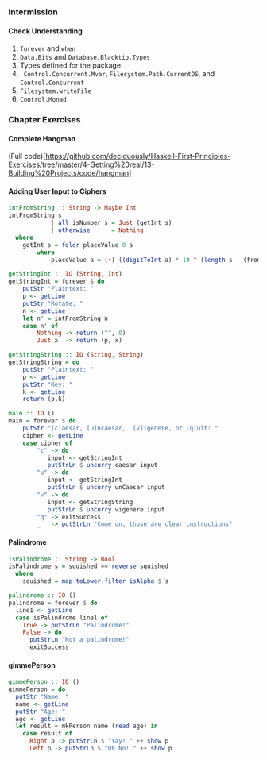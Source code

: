 ### Intermission
#### Check Understanding
1. `forever` and `when`
2. `Data.Bits` and `Database.Blacktip.Types`
3. Types defined for the package
4. ` Control.Concurrent.Mvar`, `Filesystem.Path.CurrentOS`, and `Control.Concurrent`
5. `Filesystem.writeFile`
6. `Control.Monad`
### Chapter Exercises
#### Complete Hangman
(Full code)[https://github.com/deciduously/Haskell-First-Principles-Exercises/tree/master/4-Getting%20real/13-Building%20Projects/code/hangman]
#### Adding User Input to Ciphers
```haskell
intFromString :: String -> Maybe Int
intFromString s
            | all isNumber s = Just (getInt s)
            | otherwise      = Nothing
  where
    getInt s = foldr placeValue 0 s
        where
            placeValue a = (+) ((digitToInt a) * 10 ^ (length s - (fromMaybe 0 (elemIndex a s)) - 1))

getStringInt :: IO (String, Int)
getStringInt = forever $ do
    putStr "Plaintext: "
    p <- getLine
    putStr "Rotate: "
    n <- getLine
    let n' = intFromString n
    case n' of
        Nothing -> return ("", 0)
        Just x  -> return (p, x)

getStringString :: IO (String, String)
getStringString = do
    putStr "Plaintext: "
    p <- getLine
    putStr "Key: "
    k <- getLine
    return (p,k)

main :: IO ()
main = forever $ do
    putStr "[c]aesar, [u]ncaesar,  [v]igenere, or [q]uit: "
    cipher <- getLine
    case cipher of
        "c" -> do
           input <- getStringInt
           putStrLn $ uncurry caesar input
        "u" -> do
           input <- getStringInt
           putStrLn $ uncurry unCaesar input
        "v" -> do
           input <- getStringString
           putStrLn $ uncurry vigenere input
        "q" -> exitSuccess
        _   -> putStrLn "Come on, those are clear instructions"
```
#### Palindrome
```haskell
isPalindrome :: String -> Bool
isPalindrome s = squished == reverse squished
  where
    squished = map toLower.filter isAlpha $ s

palindrome :: IO ()
palindrome = forever $ do
  line1 <- getLine
  case isPalindrome line1 of
    True -> putStrLn "Palindrome!"
    False -> do
      putStrLn "Not a palindrome!"
      exitSuccess
```
#### gimmePerson
```haskell
gimmePerson :: IO ()
gimmePerson = do
  putStr "Name: "
  name <- getLine
  putStr "Age: "
  age <- getLine
  let result = mkPerson name (read age) in
    case result of
      Right p -> putStrLn $ "Yay! " ++ show p
      Left p -> putStrLn $ "Oh No! " ++ show p
```